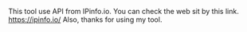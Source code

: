 This tool use API from IPinfo.io. 
You can check the web sit by this link. https://ipinfo.io/
Also, thanks for using my tool. 

